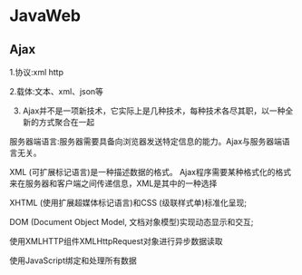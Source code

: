 # JavaWeb

## Ajax

1.协议:xml http

2.载体:文本、xml、json等

3. Ajax并不是一项新技术，它实际上是几种技术，每种技术各尽其职，以一种全新的方式聚合在一起

服务器端语言:服务器需要具备向浏览器发送特定信息的能力。Ajax与服务器端语言无关。

XML (可扩展标记语言)是一种描述数据的格式。
 Ajax程序需要某种格式化的格式来在服务器和客户端之间传递信息，XML是其中的一种选择

XHTML (使用扩展超媒体标记语言)和CSS (级联样式单)标准化呈现;

DOM (Document Object Model, 文档对象模型)实现动态显示和交互;

使用XMLHTTP组件XMLHttpRequest对象进行异步数据读取

使用JavaScript绑定和处理所有数据
